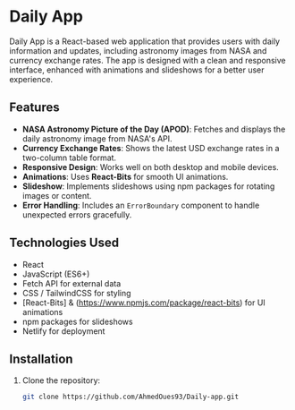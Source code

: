 # Daily App

Daily App is a React-based web application that provides users with daily information and updates, including astronomy images from NASA and currency exchange rates. The app is designed with a clean and responsive interface, enhanced with animations and slideshows for a better user experience.

## Features

- **NASA Astronomy Picture of the Day (APOD)**: Fetches and displays the daily astronomy image from NASA's API.
- **Currency Exchange Rates**: Shows the latest USD exchange rates in a two-column table format.
- **Responsive Design**: Works well on both desktop and mobile devices.
- **Animations**: Uses **React-Bits** for smooth UI animations.
- **Slideshow**: Implements slideshows using npm packages for rotating images or content.
- **Error Handling**: Includes an `ErrorBoundary` component to handle unexpected errors gracefully.

## Technologies Used

- React
- JavaScript (ES6+)
- Fetch API for external data
- CSS / TailwindCSS for styling
- [React-Bits] & (https://www.npmjs.com/package/react-bits) for UI animations
- npm packages for slideshows
- Netlify for deployment

## Installation

1. Clone the repository:
   ```bash
   git clone https://github.com/AhmedOues93/Daily-app.git


